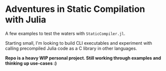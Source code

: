 # Adventures in Static Compilation with Julia
A few examples to test the waters with `StaticCompiler.jl`.

Starting small, I'm looking to build CLI executables and experiment with calling precompiled Julia code as a C library in other languages.


**Repo is a heavy WIP personal project. Still working through examples and thinking up use-cases :)**
